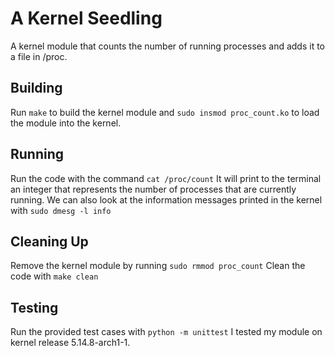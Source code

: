 # A Kernel Seedling

A kernel module that counts the number of running processes and adds it to a file in /proc.

## Building

Run ```make``` to build the kernel module and ```sudo insmod proc_count.ko``` to load the module into the kernel.

## Running

Run the code with the command ```cat /proc/count``` It will print to the terminal an integer that represents the number of processes that are currently running. We can also look at the information messages printed in the kernel with ```sudo dmesg -l info```

## Cleaning Up

Remove the kernel module by running ```sudo rmmod proc_count``` Clean the code with ```make clean```

## Testing

Run the provided test cases with ```python -m unittest``` I tested my module on kernel release 5.14.8-arch1-1.

